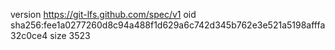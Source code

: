 version https://git-lfs.github.com/spec/v1
oid sha256:fee1a0277260d8c94a488f1d629a6c742d345b762e3e521a5198afffa32c0ce4
size 3523
